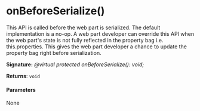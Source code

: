 # onBeforeSerialize()

This API is called before the web part is serialized. The default implementation is a no-op. A web part developer can override this API when the web part's state is not fully reflected in the property bag i.e. this.properties. This gives the web part developer a chance to update the property bag right before serialization.

**Signature:** _@virtual protected onBeforeSerialize(): void;_

**Returns**: `void`



#### Parameters
None

